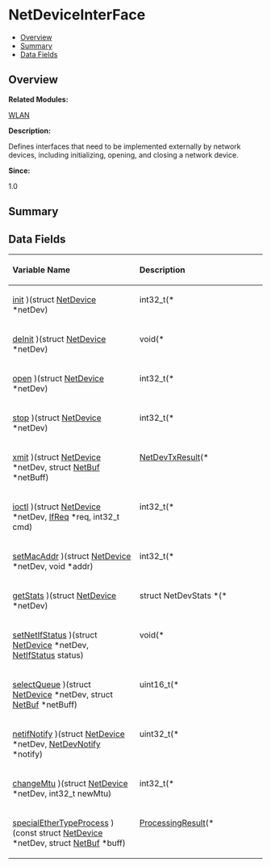 # NetDeviceInterFace<a name="EN-US_TOPIC_0000001055039526"></a>

-   [Overview](#section28535630165632)
-   [Summary](#section226138155165632)
-   [Data Fields](#pub-attribs)

## **Overview**<a name="section28535630165632"></a>

**Related Modules:**

[WLAN](wlan.md)

**Description:**

Defines interfaces that need to be implemented externally by network devices, including initializing, opening, and closing a network device. 

**Since:**

1.0

## **Summary**<a name="section226138155165632"></a>

## Data Fields<a name="pub-attribs"></a>

<a name="table1335914067165632"></a>
<table><thead align="left"><tr id="row578091681165632"><th class="cellrowborder" valign="top" width="50%" id="mcps1.1.3.1.1"><p id="p872589309165632"><a name="p872589309165632"></a><a name="p872589309165632"></a>Variable Name</p>
</th>
<th class="cellrowborder" valign="top" width="50%" id="mcps1.1.3.1.2"><p id="p452549896165632"><a name="p452549896165632"></a><a name="p452549896165632"></a>Description</p>
</th>
</tr>
</thead>
<tbody><tr id="row482155897165632"><td class="cellrowborder" valign="top" width="50%" headers="mcps1.1.3.1.1 "><p id="p1592528277165632"><a name="p1592528277165632"></a><a name="p1592528277165632"></a><a href="wlan.md#ga24cdc29146b8f84d021328e8a31269a5">init</a> )(struct <a href="netdevice.md">NetDevice</a> *netDev)</p>
</td>
<td class="cellrowborder" valign="top" width="50%" headers="mcps1.1.3.1.2 "><p id="p1709348059165632"><a name="p1709348059165632"></a><a name="p1709348059165632"></a>int32_t(* </p>
</td>
</tr>
<tr id="row2128972453165632"><td class="cellrowborder" valign="top" width="50%" headers="mcps1.1.3.1.1 "><p id="p1109259087165632"><a name="p1109259087165632"></a><a name="p1109259087165632"></a><a href="wlan.md#ga371e13402535662210549c3ca3303691">deInit</a> )(struct <a href="netdevice.md">NetDevice</a> *netDev)</p>
</td>
<td class="cellrowborder" valign="top" width="50%" headers="mcps1.1.3.1.2 "><p id="p82521663165632"><a name="p82521663165632"></a><a name="p82521663165632"></a>void(* </p>
</td>
</tr>
<tr id="row2055261623165632"><td class="cellrowborder" valign="top" width="50%" headers="mcps1.1.3.1.1 "><p id="p1527932460165632"><a name="p1527932460165632"></a><a name="p1527932460165632"></a><a href="wlan.md#ga154f75bcfd914b1fb243041186b60a3f">open</a> )(struct <a href="netdevice.md">NetDevice</a> *netDev)</p>
</td>
<td class="cellrowborder" valign="top" width="50%" headers="mcps1.1.3.1.2 "><p id="p1387989929165632"><a name="p1387989929165632"></a><a name="p1387989929165632"></a>int32_t(* </p>
</td>
</tr>
<tr id="row1308688648165632"><td class="cellrowborder" valign="top" width="50%" headers="mcps1.1.3.1.1 "><p id="p843061217165632"><a name="p843061217165632"></a><a name="p843061217165632"></a><a href="wlan.md#ga5e328f3dc0b610672889e66b33bb7cf8">stop</a> )(struct <a href="netdevice.md">NetDevice</a> *netDev)</p>
</td>
<td class="cellrowborder" valign="top" width="50%" headers="mcps1.1.3.1.2 "><p id="p20605441165632"><a name="p20605441165632"></a><a name="p20605441165632"></a>int32_t(* </p>
</td>
</tr>
<tr id="row530066603165632"><td class="cellrowborder" valign="top" width="50%" headers="mcps1.1.3.1.1 "><p id="p1005549678165632"><a name="p1005549678165632"></a><a name="p1005549678165632"></a><a href="wlan.md#ga5d6e31f59da2eef0998deadd40e13304">xmit</a> )(struct <a href="netdevice.md">NetDevice</a> *netDev, struct <a href="netbuf.md">NetBuf</a> *netBuff)</p>
</td>
<td class="cellrowborder" valign="top" width="50%" headers="mcps1.1.3.1.2 "><p id="p24242190165632"><a name="p24242190165632"></a><a name="p24242190165632"></a><a href="wlan.md#ga9fb4e578a15db1b0087d7b3831591ced">NetDevTxResult</a>(* </p>
</td>
</tr>
<tr id="row1792561429165632"><td class="cellrowborder" valign="top" width="50%" headers="mcps1.1.3.1.1 "><p id="p317984803165632"><a name="p317984803165632"></a><a name="p317984803165632"></a><a href="wlan.md#ga6c3d34c3329316632c7f6b6b19d2f983">ioctl</a> )(struct <a href="netdevice.md">NetDevice</a> *netDev, <a href="ifreq.md">IfReq</a> *req, int32_t cmd)</p>
</td>
<td class="cellrowborder" valign="top" width="50%" headers="mcps1.1.3.1.2 "><p id="p1477467532165632"><a name="p1477467532165632"></a><a name="p1477467532165632"></a>int32_t(* </p>
</td>
</tr>
<tr id="row51502441165632"><td class="cellrowborder" valign="top" width="50%" headers="mcps1.1.3.1.1 "><p id="p1250246623165632"><a name="p1250246623165632"></a><a name="p1250246623165632"></a><a href="wlan.md#ga104f6b8049728769f54563aa242850b8">setMacAddr</a> )(struct <a href="netdevice.md">NetDevice</a> *netDev, void *addr)</p>
</td>
<td class="cellrowborder" valign="top" width="50%" headers="mcps1.1.3.1.2 "><p id="p1768977209165632"><a name="p1768977209165632"></a><a name="p1768977209165632"></a>int32_t(* </p>
</td>
</tr>
<tr id="row1491967341165632"><td class="cellrowborder" valign="top" width="50%" headers="mcps1.1.3.1.1 "><p id="p1587615445165632"><a name="p1587615445165632"></a><a name="p1587615445165632"></a><a href="wlan.md#ga3dcf9dd183845770dc8589eb98e59fce">getStats</a> )(struct <a href="netdevice.md">NetDevice</a> *netDev)</p>
</td>
<td class="cellrowborder" valign="top" width="50%" headers="mcps1.1.3.1.2 "><p id="p400209937165632"><a name="p400209937165632"></a><a name="p400209937165632"></a>struct NetDevStats *(* </p>
</td>
</tr>
<tr id="row1937936301165632"><td class="cellrowborder" valign="top" width="50%" headers="mcps1.1.3.1.1 "><p id="p1565145023165632"><a name="p1565145023165632"></a><a name="p1565145023165632"></a><a href="wlan.md#ga334e7e9c31ff9408ba67aed1cb96a174">setNetIfStatus</a> )(struct <a href="netdevice.md">NetDevice</a> *netDev, <a href="wlan.md#ga0fb482694e5eac3f48c75de1749c8baf">NetIfStatus</a> status)</p>
</td>
<td class="cellrowborder" valign="top" width="50%" headers="mcps1.1.3.1.2 "><p id="p1552538877165632"><a name="p1552538877165632"></a><a name="p1552538877165632"></a>void(* </p>
</td>
</tr>
<tr id="row806700971165632"><td class="cellrowborder" valign="top" width="50%" headers="mcps1.1.3.1.1 "><p id="p1886115038165632"><a name="p1886115038165632"></a><a name="p1886115038165632"></a><a href="wlan.md#ga3e08c5be1dbe6e4aa6fc1f930783c295">selectQueue</a> )(struct <a href="netdevice.md">NetDevice</a> *netDev, struct <a href="netbuf.md">NetBuf</a> *netBuff)</p>
</td>
<td class="cellrowborder" valign="top" width="50%" headers="mcps1.1.3.1.2 "><p id="p1177205981165632"><a name="p1177205981165632"></a><a name="p1177205981165632"></a>uint16_t(* </p>
</td>
</tr>
<tr id="row375000037165632"><td class="cellrowborder" valign="top" width="50%" headers="mcps1.1.3.1.1 "><p id="p603006378165632"><a name="p603006378165632"></a><a name="p603006378165632"></a><a href="wlan.md#ga518102ebc29b985161160ae22b066faf">netifNotify</a> )(struct <a href="netdevice.md">NetDevice</a> *netDev, <a href="netdevnotify.md">NetDevNotify</a> *notify)</p>
</td>
<td class="cellrowborder" valign="top" width="50%" headers="mcps1.1.3.1.2 "><p id="p1176601600165632"><a name="p1176601600165632"></a><a name="p1176601600165632"></a>uint32_t(* </p>
</td>
</tr>
<tr id="row1359356539165632"><td class="cellrowborder" valign="top" width="50%" headers="mcps1.1.3.1.1 "><p id="p419527525165632"><a name="p419527525165632"></a><a name="p419527525165632"></a><a href="wlan.md#ga2035c840c71a43b43451bfe0213ca04a">changeMtu</a> )(struct <a href="netdevice.md">NetDevice</a> *netDev, int32_t newMtu)</p>
</td>
<td class="cellrowborder" valign="top" width="50%" headers="mcps1.1.3.1.2 "><p id="p1139621358165632"><a name="p1139621358165632"></a><a name="p1139621358165632"></a>int32_t(* </p>
</td>
</tr>
<tr id="row923520200165632"><td class="cellrowborder" valign="top" width="50%" headers="mcps1.1.3.1.1 "><p id="p360508141165632"><a name="p360508141165632"></a><a name="p360508141165632"></a><a href="wlan.md#ga8bb9ea881b1bdabe8c45f721310823b1">specialEtherTypeProcess</a> )(const struct <a href="netdevice.md">NetDevice</a> *netDev, struct <a href="netbuf.md">NetBuf</a> *buff)</p>
</td>
<td class="cellrowborder" valign="top" width="50%" headers="mcps1.1.3.1.2 "><p id="p903847039165632"><a name="p903847039165632"></a><a name="p903847039165632"></a><a href="wlan.md#ga9c1d6e7df4468671742cb76f72b67af1">ProcessingResult</a>(* </p>
</td>
</tr>
</tbody>
</table>


